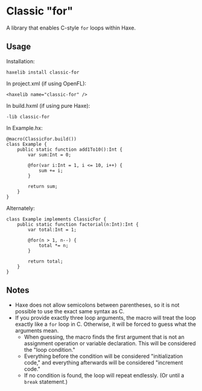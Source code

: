 Classic "for"
=============

A library that enables C-style `for` loops within Haxe.

Usage
-----

Installation:

    haxelib install classic-for

In project.xml (if using OpenFL):

    <haxelib name="classic-for" />

In build.hxml (if using pure Haxe):

    -lib classic-for

In Example.hx:

    @macro(ClassicFor.build())
    class Example {
        public static function add1To10():Int {
            var sum:Int = 0;
            
            @for(var i:Int = 1, i <= 10, i++) {
                sum += i;
            }
            
            return sum;
        }
    }

Alternately:

    class Example implements ClassicFor {
        public static function factorial(n:Int):Int {
            var total:Int = 1;
            
            @for(n > 1, n--) {
                total *= n;
            }
            
            return total;
        }
    }

Notes
-----

- Haxe does not allow semicolons between parentheses, so it is not possible to use the exact same syntax as C.
- If you provide exactly three loop arguments, the macro will treat the loop exactly like a `for` loop in C. Otherwise, it will be forced to guess what the arguments mean.
  - When guessing, the macro finds the first argument that is not an assignment operation or variable declaration. This will be considered the "loop condition."
  - Everything before the condition will be considered "initialization code," and everything afterwards will be considered "increment code."
  - If no condition is found, the loop will repeat endlessly. (Or until a `break` statement.)
